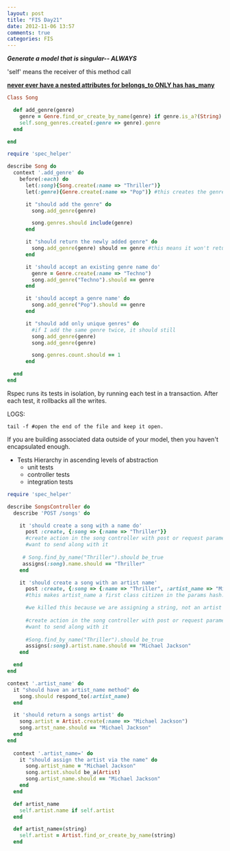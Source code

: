 ```yaml
---
layout: post
title: "FIS Day21"
date: 2012-11-06 13:57
comments: true
categories: FIS
---
```


***Generate a model that is singular-- ALWAYS***

'self' means the receiver of this method call

[**never ever have a nested attributes for belongs_to ONLY has has_many**
](http://blog.aviflombaum.com/blog/2012/07/dont-use-accepts-nested-attributes-for-with-belongs-to/)

```ruby song.rb Model
Class Song

  def add_genre(genre)
    genre = Genre.find_or_create_by_name(genre) if genre.is_a?(String) 
    self.song_genres.create(:genre => genre).genre
  end

end
```

```ruby song_spec.rb Unit Test
require 'spec_helper'

describe Song do
  context '.add_genre' do
    before(:each) do
      let(:song){Song.create(:name => "Thriller")} 
      let(:genre){Genre.create(:name => "Pop")} #this creates the genre method that executes the block that follows it.

      it "should add the genre" do
        song.add_genre(genre)

        song.genres.should include(genre)
      end

      it "should return the newly added genre" do
        song.add_genre(genre) should == genre #this means it won't return a full array like a push method return
      end

      it 'should accept an existing genre name do'
        genre = Genre.create(:name => "Techno")
        song.add_genre("Techno").should == genre
      end

      it 'should accept a genre name' do
        song.add_genre("Pop").should == genre
      end

      it "should add only unique genres" do
        #if I add the same genre twice, it should still 
        song.add_genre(genre)
        song.add_genre(genre)

        song.genres.count.should == 1
      end

  end
end
```
Rspec runs its tests in isolation, by running each test in a transaction. After each test, it rollbacks all the writes.

LOGS:
```
tail -f #open the end of the file and keep it open. 
```

If you are building associated data outside of your model, then you haven't encapsulated enough.

- Tests Hierarchy in ascending levels of abstraction
  - unit tests
  - controller tests
  - integration tests

```ruby Controller Test
require 'spec_helper'

describe SongsController do
  describe 'POST /songs' do

    it 'should create a song with a name do'
      post :create, {:song => {:name => "Thriller"}}
      #create action in the song controller with post or request parameters that you 
      #want to send along with it
      
     # Song.find_by_name("Thriller").should be_true
     assigns(:song).name.should == "Thriller"
    end

    it 'should create a song with an artist name'
      post :create, {:song => {:name => "Thriller", :artist_name => "Michael Jackson"}}}
      #this makes artist_name a first class citizen in the params hash.

      #we killed this because we are assigning a string, not an artist object--> post :create, {:song => {:name => "Thriller", :artist => {:name => "Michael Jackson"}}} 
      
      #create action in the song controller with post or request parameters that you 
      #want to send along with it
      
      #Song.find_by_name("Thriller").should be_true
      assigns(:song).artist.name.should == "Michael Jackson"
    end

  end
end
```

```ruby song_spec.rb
context '.artist_name' do
  it "should have an artist_name method" do
    song.should respond_to(:artist_name)
  end

  it 'should return a songs artist' do
    song.artist = Artist.create(:name => "Michael Jackson")
    song.artst_name.should == "Michael Jackson"
  end
end
  
  context '.artist_name=' do
    it "should assign the artist via the name" do
      song.artist_name = "Michael Jackson"
      song.artist.should be_a(Artist)
      song.artist_name.should == "Michael Jackson"
    end
  end
```

```ruby Song.rb Model
  def artist_name
    self.artist.name if self.artist
  end

  def artist_name=(string)
    self.artist = Artist.find_or_create_by_name(string)
  end
```